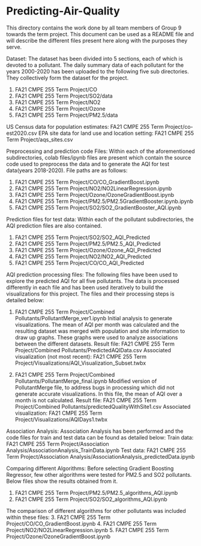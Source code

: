 # Predicting-Air-Quality



This directory contains the work done by all team members of Group 9 towards the term project. This document can be used as a README file and will describe the different files present here along with the purposes they serve.

Dataset:
The dataset has been divided into 5 sections, each of which is devoted to a pollutant. The daily summary data of each pollutant for the years 2000-2020 has been uploaded to the following five sub directories. They collectively form the dataset for the project.
1.	FA21 CMPE 255 Term Project/CO
2.	FA21 CMPE 255 Term Project/SO2/data
3.	FA21 CMPE 255 Term Project/NO2
4.	FA21 CMPE 255 Term Project/Ozone
5.	FA21 CMPE 255 Term Project/PM2.5/data

US Census data for population estimates: FA21 CMPE 255 Term Project/co-est2020.csv
EPA site data for land use and location setting: FA21 CMPE 255 Term Project/aqs_sites.csv  

Preprocessing and prediction code Files:
Within each of the aforementioned subdirectories, colab files/ipynb files are present which contain the source code used to preprocess the data and to generate the AQI for test data(years 2018-2020). File paths are as follows:
1.	FA21 CMPE 255 Term Project/CO/CO_GradientBoost.ipynb 
2.	FA21 CMPE 255 Term Project/NO2/NO2LinearRegression.ipynb
3.	FA21 CMPE 255 Term Project/Ozone/OzoneGradientBoost.ipynb
4.	FA21 CMPE 255 Term Project/PM2.5/PM2.5GradientBooster.ipynb.ipynb
5.	FA21 CMPE 255 Term Project/SO2/SO2_GradientBooster_AQI.ipynb

Prediction files for test data:
Within each of the pollutant subdirectories, the AQI prediction files are also contained.
1.	FA21 CMPE 255 Term Project/SO2/SO2_AQI_Predicted 
2.	FA21 CMPE 255 Term Project/PM2.5/PM2.5_AQI_Predicted
3.	FA21 CMPE 255 Term Project/Ozone/Ozone_AQI_Predicted
4.	FA21 CMPE 255 Term Project/NO2/NO2_AQI_Predicted
5.	FA21 CMPE 255 Term Project/CO/CO_AQI_Predicted

AQI prediction processing files:
The following files have been used to explore the predicted AQI for all five pollutants. The data is processed differently in each file and has been used iteratively to build the visualizations for this project. The files and their processing steps is detailed below:
1.	FA21 CMPE 255 Term Project/Combined Pollutants/PollutantMerge_ver1.ipynb
Initial analysis to generate visualizations. The mean of AQI per month was calculated and the resulting dataset was merged with population and site information to draw up graphs. These graphs were used to analyze associations between the different datasets.
Result file: FA21 CMPE 255 Term Project/Combined Pollutants/PredictedAQIData.csv
Associated visualization (not most recent): FA21 CMPE 255 Term Project/Visualizations/AQI_Visualization_Subset.twbx

2.	FA21 CMPE 255 Term Project/Combined Pollutants/PollutantMerge_final.ipynb
Modified version of PollutantMerge file, to address bugs in processing which did not generate accurate visualizations. In this file, the mean of AQI over a month is not calculated.
Result file: FA21 CMPE 255 Term Project/Combined Pollutants/predictedQualityWithSite1.csv
Associated visualization: FA21 CMPE 255 Term Project/Visualizations/AQIDays1.twbx

Association Analysis:
Association Analysis has been performed and the code files for train and test data can be found as detailed below: 
Train data: FA21 CMPE 255 Term Project/Association Analysis/AssociationAnalysis_TrainData.ipynb
Test data: FA21 CMPE 255 Term Project/Association Analysis/AssociationAnalysis_predictedData.ipynb

Comparing different Algorithms:
Before selecting Gradient Boosting Regressor, few other algorithms were tested for PM2.5 and SO2 pollutants. Below files show the results obtained from it.
1.	FA21 CMPE 255 Term Project/PM2.5/PM2.5_algorithms_AQI.ipynb
2.	FA21 CMPE 255 Term Project/SO2/SO2_algorithms_AQI.ipynb

The comparison of different algorithms for other pollutants was included within these files:
3.	FA21 CMPE 255 Term Project/CO/CO_GradientBoost.ipynb 
4.	FA21 CMPE 255 Term Project/NO2/NO2LinearRegression.ipynb
5.	FA21 CMPE 255 Term Project/Ozone/OzoneGradientBoost.ipynb

